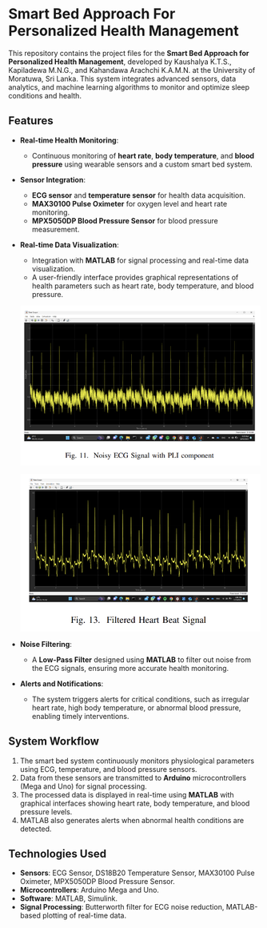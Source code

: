 # Smart Bed Approach For Personalized Health Management

This repository contains the project files for the **Smart Bed Approach for Personalized Health Management**, developed by Kaushalya K.T.S., Kapiladewa M.N.G., and Kahandawa Arachchi K.A.M.N. at the University of Moratuwa, Sri Lanka. This system integrates advanced sensors, data analytics, and machine learning algorithms to monitor and optimize sleep conditions and health.

## Features

- **Real-time Health Monitoring**:
  - Continuous monitoring of **heart rate**, **body temperature**, and **blood pressure** using wearable sensors and a custom smart bed system.
  
- **Sensor Integration**:
  - **ECG sensor** and **temperature sensor** for health data acquisition.
  - **MAX30100 Pulse Oximeter** for oxygen level and heart rate monitoring.
  - **MPX5050DP Blood Pressure Sensor** for blood pressure measurement.

- **Real-time Data Visualization**:
  - Integration with **MATLAB** for signal processing and real-time data visualization.
  - A user-friendly interface provides graphical representations of health parameters such as heart rate, body temperature, and blood pressure.

  ![Noisy Heart Beat Signal](NoisySignal.png)

  ![Heart Beat Signal](Signal.png)

- **Noise Filtering**:
  - A **Low-Pass Filter** designed using **MATLAB** to filter out noise from the ECG signals, ensuring more accurate health monitoring.

- **Alerts and Notifications**:
  - The system triggers alerts for critical conditions, such as irregular heart rate, high body temperature, or abnormal blood pressure, enabling timely interventions.

## System Workflow

1. The smart bed system continuously monitors physiological parameters using ECG, temperature, and blood pressure sensors.
2. Data from these sensors are transmitted to **Arduino** microcontrollers (Mega and Uno) for signal processing.
3. The processed data is displayed in real-time using **MATLAB** with graphical interfaces showing heart rate, body temperature, and blood pressure levels.
4. MATLAB also generates alerts when abnormal health conditions are detected.

## Technologies Used

- **Sensors**: ECG Sensor, DS18B20 Temperature Sensor, MAX30100 Pulse Oximeter, MPX5050DP Blood Pressure Sensor.
- **Microcontrollers**: Arduino Mega and Uno.
- **Software**: MATLAB, Simulink.
- **Signal Processing**: Butterworth filter for ECG noise reduction, MATLAB-based plotting of real-time data.
